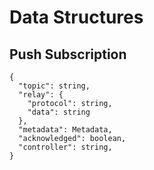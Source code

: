 # Data Structures



## Push Subscription

```jsonc
{
  "topic": string,
  "relay": {
    "protocol": string,
    "data": string
  },  
  "metadata": Metadata,
  "acknowledged": boolean,
  "controller": string,
}
```